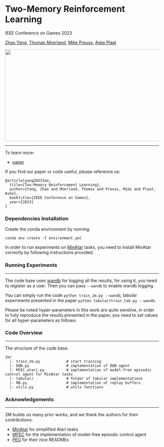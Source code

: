 # Two-Memory Reinforcement Learning
IEEE Conference on Games 2023

[Zhao Yang](https://yangzhao-666.github.io), [Thomas Moerland](https://thomasmoerland.nl), [Mike Preuss](https://scholar.google.se/citations?user=KGlyGUcAAAAJ&hl=en), [Aske Plaat](https://askeplaat.wordpress.com)

<img src="https://github.com/yangzhao-666/TwoM/blob/main/2M.png" width="600" height="300">

---
To learn more:
- [paper](https://arxiv.org/abs/2304.10098)

If you find our paper or code useful, please reference us:

```
@article{yang2023two,
  title={Two-Memory Reinforcement Learning},
  author={Yang, Zhao and Moerland, Thomas and Preuss, Mike and Plaat, Aske},
  booktitle={IEEE Conference on Games},
  year={2023}
}
```

### Dependencies Installation
Create the conda environment by running:
```
conda env create -f environment.yml
```

In order to run experiments on [MinAtar](https://github.com/kenjyoung/MinAtar) tasks, you need to install MinAtar correctly by following instructions provided.

### Running Experiments
--- 
The code base uses [wandb](https://wandb.ai) for logging all the results, for using it, you need to register as a user. Then you can pass ```--wandb``` to enable wandb logging.

You can simply run the code ```python train_2m.py --wandb```, tabular experiments presented in the paper ```python tabular/train_tab.py --wandb```.

Please be noted hyper-parameters in this work are quite senstive, in order to fully reproduce the results presented in the paper, you need to set values for all hyper-parameters as follows:


### Code Overview
---
The structure of the code base.
```
2m/
  |- train_2m.py            # start training
  |- DQN.py                 # implementation of DQN agent
  |- MFEC_atari.py          # implementation of model-free episodic control agent for MinAtar tasks
  |- tabular/               # folder of tabular implementations
  |- RB.py                  # implementation of replay buffers
  |- utils.py               # utils functions
```
### Acknowledgements
--- 
2M builds on many prior works, and we thank the authors for their contributions.
- [MinAtar](https://github.com/kenjyoung/MinAtar/tree/master) for simplified Atari tasks
- [MFEC](https://github.com/astier/model-free-episodic-control/tree/master) for the implementation of model-free episodic control agent
- [PEG](https://github.com/penn-pal-lab/peg/tree/master) for their nice READMEs
